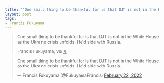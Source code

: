 ```yaml
---
title: "'One small thing to be thankful for is that DJT is not in the White House as the Ukraine crisis unfolds. He'd side with Russia.'"
layout: post
tags:
- Francis Fukuyama
---
```


> One small thing to be thankful for is that DJT is not in the White House as the Ukraine crisis unfolds. He'd side with Russia.
>
> Francis Fukuyama, via [𝕏](https://x.com)

<blockquote class="twitter-tweet"><p lang="en" dir="ltr">One small thing to be thankful for is that DJT is not in the White House as the Ukraine crisis unfolds. He'd side with Russia.</p>&mdash; Francis Fukuyama (@FukuyamaFrancis) <a href="https://twitter.com/FukuyamaFrancis/status/1495935748419244037?ref_src=twsrc%5Etfw">February 22, 2022</a></blockquote> <script async src="https://platform.twitter.com/widgets.js" charset="utf-8"></script>

